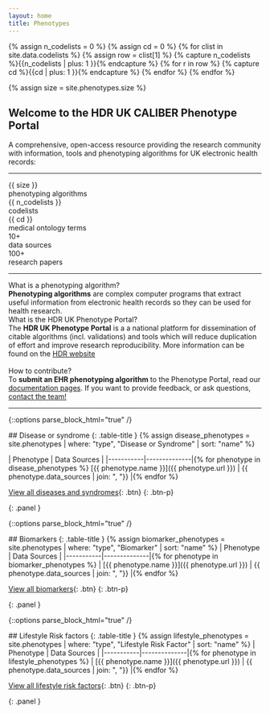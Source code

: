 ```yaml
---
layout: home
title: Phenotypes
---
```


<!-- Count the total number of terms and the total number of phenotypes -->
{% assign n_codelists = 0 %}
{% assign cd = 0 %}
{% for clist in site.data.codelists %}
        {% assign row = clist[1] %}
        {% capture n_codelists %}{{n_codelists | plus: 1 }}{% endcapture %}
        {% for r in row %}
            {% capture cd %}{{cd | plus: 1 }}{% endcapture %}
        {% endfor %}
{% endfor %}

{% assign size = site.phenotypes.size %}

## Welcome to the HDR UK CALIBER Phenotype Portal
A comprehensive, open-access resource providing the research community with information, tools and phenotyping algorithms for UK electronic health records:

<hr class="hr">

<div class="container">
    <div class="row mt-4">
            <div class="col-sm-1">
        </div>
            <div class="col-sm-2 text-style-center">
                <div class="text-size-xxlarge text-color-medium">
                            {{ size }}
                            </div>
                <div class="text-size-small text-color-rich">
                    phenotyping algorithms
                </div>
            </div>
            <div class="col-sm-2 text-style-center">
                <div class="text-size-xxlarge text-color-medium">
                            {{ n_codelists }}
                            </div>
                <div class="text-size-small text-color-rich">
                    codelists
                </div>
            </div>
            <div class="col-sm-2 text-style-center">
                <div class="text-size-xxlarge text-color-medium">
                            {{ cd }}
                            </div>
                <div class="text-size-small text-color-rich">
                    medical ontology terms
                </div>
            </div>
            <div class="col-sm-2 text-style-center">
                <div class="text-size-xxlarge text-color-medium">
                            10+
                            </div>
                <div class="text-size-small text-color-rich">
                    data sources
                </div>
            </div>
            <div class="col-sm-2 text-style-center">
                <div class="text-size-xxlarge text-color-medium">
                            100+
                            </div>
                <div class="text-size-small text-color-rich">
                    research papers
                </div>
            </div>
    </div>
</div>

<hr class="hr mt-4">

<div class="row">
<div class="col-sm-99 text-style-center">
<div class="text-size-xlarge text-color-medium">What is a phenotyping algorithm?</div> 
    <div class="text-size-small text-color-rich">
<b>Phenotyping algorithms</b> are complex computer programs that extract useful information from electronic health records so they can be used for health research.</div>
</div>

<div class="col-sm-99 text-style-center">
<div class="text-size-xlarge text-color-medium">What is the HDR UK Phenotype Portal?</div> 
    <div class="text-size-small text-color-rich">
The <b>HDR UK Phenotype Portal</b> is a a national platform for dissemination of citable algorithms (incl. validations) and tools which will reduce duplication of effort and improve research reproducibility. More information can be found on the <a href="https://www.hdruk.ac.uk/projects/national-phenomics-resource/">HDR website</a></div>
</div>
</div>

<br>

<div class="row">
<div class="col-sm-99 text-style-center">
<div class="text-size-xlarge text-color-medium">How to contribute?</div> 
    <div class="text-size-small text-color-rich">
To <b>submit an EHR phenotyping algorithm</b> to the Phenotype Portal, read our <a href="/about"> documentation pages</a>. If you want to provide feedback, or ask questions, <a href="mailto:s.denaxas[@]ucl.ac.uk">contact the team!</a>
</div>
</div>
</div>


<hr class="hr mt-4">

{::options parse_block_html="true" /}
<div>
## Disease or syndrome
{: .table-title }
{% assign disease_phenotypes = site.phenotypes | where: "type", "Disease or Syndrome" | sort: "name" %}

| Phenotype | Data Sources |
|-----------|--------------|{% for phenotype in disease_phenotypes %}
[{{ phenotype.name }}]({{ phenotype.url }}) | {{ phenotype.data_sources | join: ", "}} |{% endfor %}

[View all diseases and syndromes](/disease-or-syndrome){: .btn}
{: .btn-p}
</div>
{: .panel }


{::options parse_block_html="true" /}
<div>
## Biomarkers
{: .table-title }
{% assign biomarker_phenotypes = site.phenotypes | where: "type", "Biomarker" | sort: "name" %}
| Phenotype | Data Sources |
|-----------|--------------|{% for phenotype in biomarker_phenotypes %}
| [{{ phenotype.name }}]({{ phenotype.url }}) | {{ phenotype.data_sources | join: ", "}} |{% endfor %}

[View all biomarkers](/biomarkers){: .btn}
{: .btn-p}
</div>
{: .panel }


{::options parse_block_html="true" /}
<div>
## Lifestyle Risk factors
{: .table-title }
{% assign lifestyle_phenotypes = site.phenotypes | where: "type", "Lifestyle Risk Factor" | sort: "name" %}
| Phenotype | Data Sources |
|-----------|--------------|{% for phenotype in lifestyle_phenotypes %}
| [{{ phenotype.name }}]({{ phenotype.url }}) | {{ phenotype.data_sources | join: ", "}} |{% endfor %}

[View all lifestyle risk factors](/lifestyle-risk-factors){: .btn}
{: .btn-p}
</div>
{: .panel }